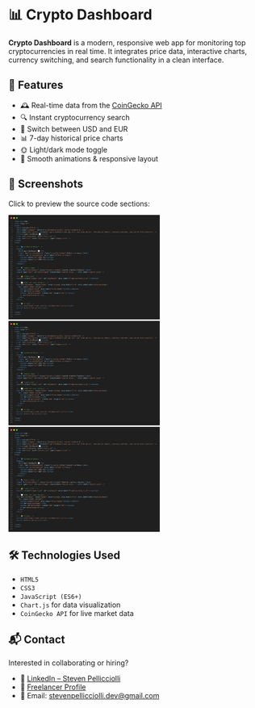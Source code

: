 # 📊 Crypto Dashboard

**Crypto Dashboard** is a modern, responsive web app for monitoring top cryptocurrencies in real time. It integrates price data, interactive charts, currency switching, and search functionality in a clean interface.

## 🚀 Features

- 🕰️ Real-time data from the [CoinGecko API](https://www.coingecko.com/)
- 🔍 Instant cryptocurrency search
- 💱 Switch between USD and EUR
- 📊 7-day historical price charts
- 🌞 Light/dark mode toggle
- 🎨 Smooth animations & responsive layout

## 📸 Screenshots

Click to preview the source code sections:

[<img src="screenshots/html-structure-preview.png" width="300" alt="HTML Screenshot" />](screenshots/html-structure-preview.png)
[<img src="screenshots/css-styling-theme-dark.png" width="300" alt="CSS Screenshot" />](screenshots/css-styling-theme-dark.png)
[<img src="screenshots/js-api-fetch-logic.png" width="300" alt="JavaScript Screenshot" />](screenshots/js-api-fetch-logic.png)


## 🛠️ Technologies Used

- `HTML5`
- `CSS3`
- `JavaScript (ES6+)`
- `Chart.js` for data visualization
- `CoinGecko API` for live market data


## 📬 Contact

Interested in collaborating or hiring?

- 🔗 [LinkedIn – Steven Pellicciolli](https://www.linkedin.com/in/steven-pellicciolli-29133735a)
- 💼 [Freelancer Profile](https://www.freelancer.com/u/Djadk0Chastya)
- 📧 Email: [stevenpellicciolli.dev@gmail.com](mailto:stevenpellicciolli.dev@gmail.com)


